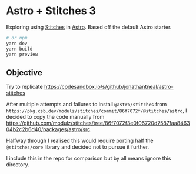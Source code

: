 # Astro + Stitches 3

Exploring using [Stitches](https://stitches.dev/) in [Astro](https://astro.build/). Based off the default Astro starter.

```bash
# or npm
yarn dev
yarn build
yarn preview
```

## Objective

Try to replicate https://codesandbox.io/s/github/jonathantneal/astro-stitches

After multiple attempts and failures to install `@astro/stitches` from `https://pkg.csb.dev/modulz/stitches/commit/86f7072f/@stitches/astro`, I decided to copy the code manually from https://github.com/modulz/stitches/tree/86f7072f3e0f06720d7587faa846304b2c2b6d40/packages/astro/src

Halfway through I realised this would require porting half the `@stitches/core` library and decided not to pursue it further.

I include this in the repo for comparison but by all means ignore this directory.
